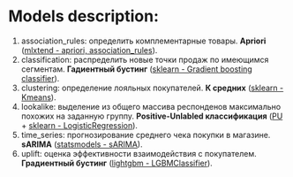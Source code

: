 # Models description: 

1. association_rules: определить комплементарные товары. **Apriori** ([mlxtend - apriori, association_rules](http://rasbt.github.io/mlxtend/user_guide/frequent_patterns/apriori/)).
2. classification: распределить новые точки продаж по имеющимся сегментам. **Гадиентный бустинг** ([sklearn - Gradient boosting classifier](https://scikit-learn.org/stable/modules/generated/sklearn.ensemble.GradientBoostingClassifier.html)).
3. clustering: определение лояльных покупателей. **К средних** ([sklearn - Kmeans](https://scikit-learn.org/stable/modules/generated/sklearn.cluster.KMeans.html)). 
4. lookalike: выделение из общего массива респонденов максимально похожих на заданную группу. **Positive-Unlabled классификация** ([PU](https://roywrightme.wordpress.com/2017/11/16/positive-unlabeled-learning/) + [sklearn - LogisticRegression](https://scikit-learn.org/stable/modules/generated/sklearn.linear_model.LogisticRegression.html)). 
5. time_series: прогнозирование среднего чека покупки в магазине. **sARIMA** ([statsmodels - sARIMA](https://www.statsmodels.org/dev/generated/statsmodels.tsa.statespace.sarimax.SARIMAX.html)). 
6. uplift: оценка эффективности взаимодействия с покупателем. **Градиентный бустинг** ([lightgbm - LGBMClassifier](https://lightgbm.readthedocs.io/en/latest/pythonapi/lightgbm.LGBMClassifier.html)).
